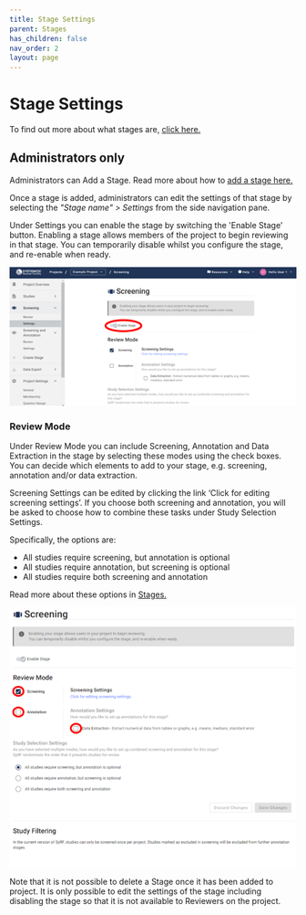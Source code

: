 ```yaml
---
title: Stage Settings
parent: Stages
has_children: false
nav_order: 2
layout: page
---
```


# Stage Settings
To find out more about what stages are, [click here.](../stages\.html)


## Administrators only 

Administrators can Add a Stage. Read more about how to [add a stage here.](../stages.html)

Once a stage is added, administrators can edit the settings of that stage by selecting the *"Stage name" > Settings* from the side navigation pane.

Under Settings you can enable the stage by switching the 'Enable Stage' button. 
Enabling a stage allows members of the project to begin reviewing in that stage. You can temporarily disable whilst you configure the stage, and re-enable when ready.

![Stage Enable](/figs/Fig_stage_enable.png)

### Review Mode

Under Review Mode you can include Screening, Annotation and Data Extraction in the stage by selecting these modes using the check boxes. You can decide which elements to add to your stage, e.g. screening, annotation and/or data extraction. 

Screening Settings can be edited by clicking the link ‘Click for editing screening settings’.
If you choose both screening and annotation, you will be asked to choose how to combine these tasks under Study Selection Settings. 

Specifically, the options are: 
- All studies require screening, but annotation is optional 
- All studies require annotation, but screening is optional 
- All studies require both screening and annotation

Read more about these options in [Stages.](../stages\.html)


![Stage Options](/figs/Fig_stage_options.png)


Note that it is not possible to delete a Stage once it has been added to project. It is only possible to edit the settings of the stage including disabling the stage so that it is not available to Reviewers on the project.